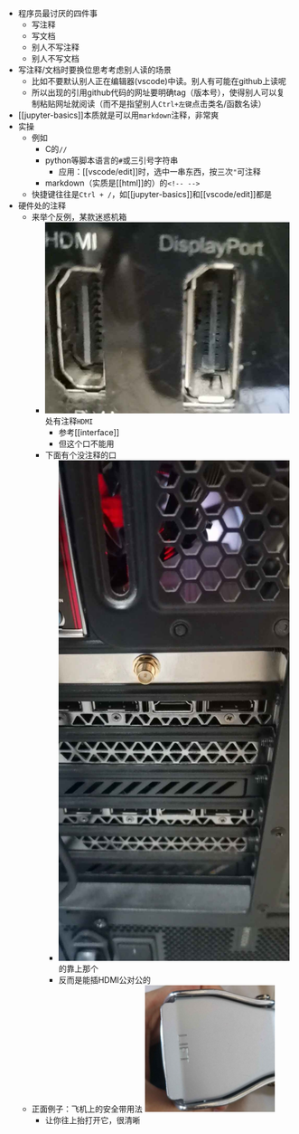 - 程序员最讨厌的四件事
  - 写注释
  - 写文档
  - 别人不写注释
  - 别人不写文档
- 写注释/文档时要换位思考考虑别人读的场景
  - 比如不要默认别人正在编辑器(vscode)中读。别人有可能在github上读呢
  - 所以出现的引用github代码的网址要明确tag（版本号），使得别人可以复制粘贴网址就阅读（而不是指望别人`Ctrl+左键`点击类名/函数名读）
- [[jupyter-basics]]本质就是可以用`markdown`注释，非常爽
- 实操
  - 例如
    - C的`//`
    - python等脚本语言的`#`或三引号字符串
      - 应用：[[vscode/edit]]时，选中一串东西，按三次`"`可注释
    - markdown（实质是[[html]]的）的`<!-- -->`
  - 快捷键往往是`Ctrl + /`，如[[jupyter-basics]]和[[vscode/edit]]都是
- 硬件处的注释
  - 来举个反例，某款迷惑机箱
    - ![](hardware-comment-HDMI.jpg)处有注释`HDMI`
      - 参考[[interface]]
      - 但这个口不能用
    - 下面有个没注释的口
      - ![](hardware-no-comment.jpg)的靠上那个
      - 反而是能插HDMI公对公的
  - 正面例子：飞机上的安全带用法 ![](lift.png)
    - 让你往上抬打开它，很清晰